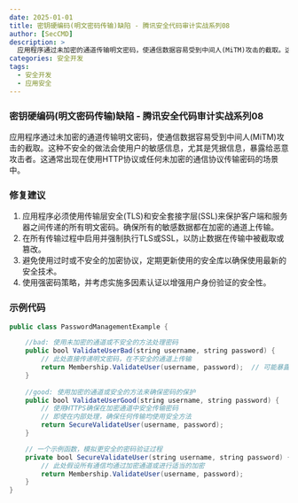 ```yaml
---
date: 2025-01-01
title: 密钥硬编码(明文密码传输)缺陷 - 腾讯安全代码审计实战系列08
author: [SecCMD]
description: >
  应用程序通过未加密的通道传输明文密码，使通信数据容易受到中间人(MiTM)攻击的截取。这种不安全的做法会使用户的敏感信息，尤其是凭据信息，暴露给恶意攻击者。这通常出现在使用HTTP协议或任何未加密的通信协议传输密码的场景中。
categories: 安全开发
tags:
  - 安全开发
  - 应用安全
---
```


### 密钥硬编码(明文密码传输)缺陷 - 腾讯安全代码审计实战系列08

应用程序通过未加密的通道传输明文密码，使通信数据容易受到中间人(MiTM)攻击的截取。这种不安全的做法会使用户的敏感信息，尤其是凭据信息，暴露给恶意攻击者。这通常出现在使用HTTP协议或任何未加密的通信协议传输密码的场景中。

### 修复建议

1. 应用程序必须使用传输层安全(TLS)和安全套接字层(SSL)来保护客户端和服务器之间传递的所有明文密码。确保所有的敏感数据都在加密的通道上传输。 
2. 在所有传输过程中启用并强制执行TLS或SSL，以防止数据在传输中被截取或篡改。 
3. 避免使用过时或不安全的加密协议，定期更新使用的安全库以确保使用最新的安全技术。 
4. 使用强密码策略，并考虑实施多因素认证以增强用户身份验证的安全性。

### 示例代码

```java
public class PasswordManagementExample {

    //bad: 使用未加密的通道或不安全的方法处理密码
    public bool ValidateUserBad(string username, string password) {
        // 此处直接传递明文密码，在不安全的通道上传输
        return Membership.ValidateUser(username, password);  // 可能暴露在明文传输中
    }
    
    //good: 使用加密的通道或安全的方法来确保密码的保护
    public bool ValidateUserGood(string username, string password) {
        // 使用HTTPS确保在加密通道中安全传输密码
        // 即使在内部处理，确保任何传输均使用安全方法
        return SecureValidateUser(username, password);
    }

    // 一个示例函数，模拟更安全的密码验证过程
    private bool SecureValidateUser(string username, string password) {
        // 此处假设所有通信均通过加密通道或进行适当的加密
        return Membership.ValidateUser(username, password);
    }
}
```